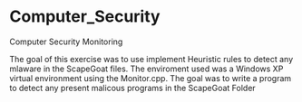 # Computer_Security
Computer Security Monitoring

The goal of this exercise was to use implement Heuristic rules to detect any mlaware in the ScapeGoat files.
The enviroment used was a Windows XP virtual environment using the Monitor.cpp.
The goal was to write a program to detect any present malicous programs in the ScapeGoat Folder
